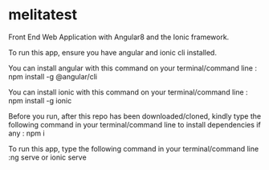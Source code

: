 # melitatest
Front End Web Application with Angular8 and the Ionic framework.

To run this app, ensure you have angular and ionic cli installed.

You can install angular with this command on your terminal/command line : npm install -g @angular/cli

You can install ionic with this command on your terminal/command line : npm install -g ionic

Before you run, after this repo has been downloaded/cloned, kindly type the following command in your terminal/command line to install dependencies if any : npm i 

To run this app, type the following command in your terminal/command line :ng serve or ionic serve
